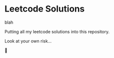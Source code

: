 # Leetcode Solutions

blah

Putting all my leetcode solutions into this repository.

Look at your own risk...

🤫
